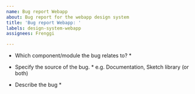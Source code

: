```yaml
---
name: Bug report Webapp
about: Bug report for the webapp design system
title: 'Bug report Webapp: '
labels: design-system-webapp
assignees: Frenggi

---
```


* Which component/module the bug relates to? *

* Specify the source of the bug. *
e.g. Documentation, Sketch library (or both)

* Describe the bug *
